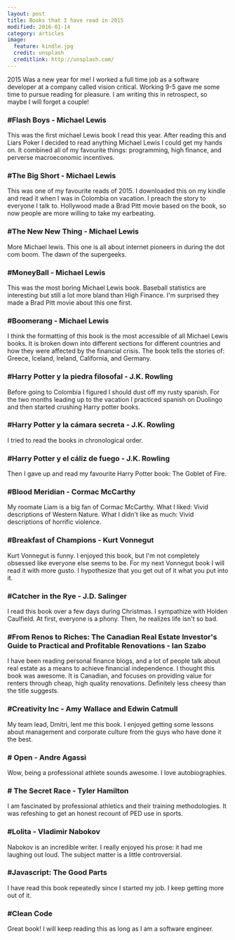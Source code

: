 ```yaml
---
layout: post
title: Books that I have read in 2015
modified: 2016-01-14
category: articles
image:
  feature: kindle.jpg
  credit: unsplash
  creditlink: http://unsplash.com/
---
```

2015 Was a new year for me! I worked a full time job as a software developer at a company called vision critical. Working 9-5 gave me some time to pursue reading for pleasure. I am writing this in retrospect, so maybe I will forget a couple!

### #Flash Boys - Michael Lewis
This was the first michael Lewis book I read this year. After reading this and Liars Poker I decided to read anything Michael Lewis I could get my hands on. It combined all of my favourite things: programming, high finance, and perverse macroeconomic incentives. 

### #The Big Short - Michael Lewis
This was one of my favourite reads of 2015. I downloaded this on my kindle and read it when I was in Colombia on vacation. I preach the story to everyone I talk to. Hollywood made a Brad Pitt movie based on the book, so now people are more willing to take my earbeating. 

### #The New New Thing - Michael Lewis
More Michael lewis. This one is all about internet pioneers in during the dot com boom. The dawn of the supergeeks. 

### #MoneyBall - Michael Lewis
This was the most boring Michael Lewis book. Baseball statistics are interesting but still a lot more bland than High Finance. I'm surprised they made a Brad Pitt movie about this one first. 

### #Boomerang - Michael Lewis
I think the formatting of this book is the most accessible of all Michael Lewis books. It is broken down into different sections for different countries and how they were affected by the financial crisis. The book tells the stories of: Greece, Iceland, Ireland, California, and Germany. 

### #Harry Potter y la piedra filosofal - J.K. Rowling
Before going to Colombia I figured I should dust off my rusty spanish. For the two months leading up to the vacation I practiced spanish on Duolingo and then started crushing Harry potter books.
### #Harry Potter y la cámara secreta - J.K. Rowling
I tried to read the books in chronological order.

### #Harry Potter y el cáliz de fuego - J.K. Rowling
Then I gave up and read my favourite Harry Potter book: The Goblet of Fire. 

### #Blood Meridian - Cormac McCarthy
My roomate Liam is a big fan of Cormac McCarthy. What I liked: Vivid descriptions of Western Nature. What I didn't like as much: Vivid descriptions of horrific violence. 

### #Breakfast of Champions - Kurt Vonnegut
Kurt Vonnegut is funny. I enjoyed this book, but I'm not completely obsessed like everyone else seems to be. For my next Vonnegut book I will read it with more gusto. I hypothesize that you get out of it what you put into it. 

### #Catcher in the Rye - J.D. Salinger
I read this book over a few days during Christmas. I sympathize with Holden Caulfield. At first, everyone is a phony. Then, he realizes life isn't so bad. 

### #From Renos to Riches: The Canadian Real Estate Investor's Guide to Practical and Profitable Renovations  - Ian Szabo
I have been reading personal finance blogs, and a lot of people talk about real estate as a means to achieve financial independence. I thought this book was awesome. It is Canadian, and focuses on providing value for renters through cheap, high quality renovations. Definitely less cheesy than the title suggests. 

### #Creativity Inc - Amy Wallace and Edwin Catmull
My team lead, Dmitri, lent me this book. I enjoyed getting some lessons about management and corporate culture from the guys who have done it the best.

### # Open - Andre Agassi
Wow, being a professional athlete sounds awesome. I love autobiographies. 

### # The Secret Race - Tyler Hamilton
I am fascinated by professional athletics and their training methodologies. It was refeshing to get an honest recount of PED use in sports.

### #Lolita - Vladimir Nabokov
Nabokov is an incredible writer. I really enjoyed his prose: it had me laughing out loud. The subject matter is a little controversial. 

### #Javascript: The Good Parts
I have read this book repeatedly since I started my job. I keep getting more out of it. 

### #Clean Code
Great book! I will keep reading this as long as I am a software engineer. 